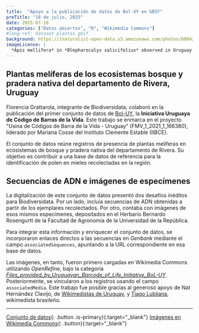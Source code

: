 ```yaml
---
title:  "Apoyo a la publicación de datos de Bol-UY en GBIF"
preTitle: "18 de julio, 2025"
date: 2025-07-18
categories: ["Datos abiertos", "R", "Wikimedia Commons"]
#lang-ref: dataset plantas gbif
background: https://inaturalist-open-data.s3.amazonaws.com/photos/60042984/original.jpeg
imageLicense: |
  *Apis mellifera* in *Blepharocalyx salicifolius* observed in Uruguay by Florencia Grattarola licensed under [CC BY](http://creativecommons.org/licenses/by/4.0/) via [iNaturalist](https://www.gbif.org/occurrence/2563549041)
---
```


## Plantas melíferas de los ecosistemas bosque y pradera nativa del departamento de Rivera, Uruguay

Florencia Grattarola, integrante de Biodiversidata, colaboró en la publicación del primer conjunto de datos de [Bol-UY](https://www.gub.uy/ministerio-educacion-cultura/politicas-y-gestion/usina-codigos-barra-vida-uruguay), la **Iniciativa Uruguaya de Código de Barras de la Vida**. Este trabajo se enmarca en el proyecto "Usina de Códigos de Barra de la Vida - Uruguay" (FMV_1_2021_1_166380), liderado por Mariana Cosse del Instituto Clemente Estable (IIBCE).

El conjunto de datos reúne registros de presencia de plantas melíferas en ecosistemas de bosque y pradera nativa del departamento de Rivera. Su objetivo es contribuir a una base de datos de referencia para la identificación de polen en mieles recolectadas en la región.

## Secuencias de ADN e imágenes de especímenes

La digitalización de este conjunto de datos presentó dos desafíos inéditos para Biodiversidata. Por un lado, incluía secuencias de ADN obtenidas a partir de los ejemplares recolectados. Por otro, contaba con imágenes de esos mismos especímenes, depositados en el Herbario Bernardo Rosengurtt de la Facultad de Agronomía de la Universidad de la República.

Para integrar esta información y enriquecer el conjunto de datos, se incorporaron enlaces directos a las secuencias en *Genbank* mediante el campo `associatedSequences`, apuntando a la URL correspondiente en esa base de datos.

Las imágenes, en tanto, fueron primero cargadas en Wikimedia Commons utilizando *OpenRefine*, bajo la categoría [*Files_provided_by_Uruguayan_Barcode_of_Life_Initiative_BoL-UY*](https://commons.wikimedia.org/wiki/Category:Files_provided_by_Uruguayan_Barcode_of_Life_Initiative_BoL-UY). Posteriormente, se vincularon a los registros usando el campo `associatedMedia`. Este trabajo fue posible gracias al generoso apoyo de Nat Hernández Clavijo, de [Wikimedistas de Uruguay](https://wikimedistas.uy), y [Tiago Lubliana](https://tiago.bio.br), wikimedista brasileño.

***

[Conjunto de datos](https://doi.org/10.15468/n8fp9q){: .button .is-primary}{:target="_blank"} [Imágenes en Wikimedia Commons](https://commons.wikimedia.org/wiki/Category:Files_provided_by_Uruguayan_Barcode_of_Life_Initiative_BoL-UY){: .button}{:target="_blank"}
